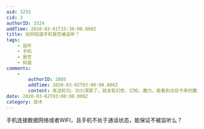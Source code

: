 ```yaml
---
aid: 3255
cid: 3
authorID: 3324
addTime: 2020-03-01T15:30:00.000Z
title: 如何知道手机是否被监听？
tags:
    - 监听
    - 手机
    - 是否
    - 知道
comments:
    -
        authorID: 2805
        addTime: 2020-03-02T03:00:00.000Z
        content: 练法轮功，功力深厚了，就会有幻觉，幻知，魔力，能看到古往今来的魔鬼，就知道了。
date: 2020-03-02T03:00:00.000Z
category: 技术
---
```


手机连接数据网络或者WIFI，且手机不处于通话状态，能保证不被监听么？
